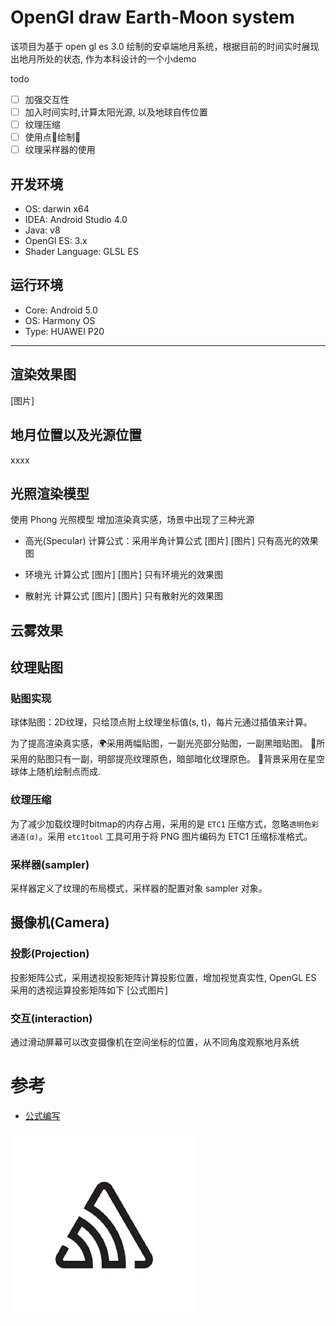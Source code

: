 # OpenGl draw Earth-Moon system

该项目为基于 open gl es 3.0 绘制的安卓端地月系统，根据目前的时间实时展现出地月所处的状态, 作为本科设计的一个小demo

todo
- [ ] 加强交互性
- [ ] 加入时间实时,计算太阳光源, 以及地球自传位置
- [ ] 纹理压缩
- [ ] 使用点🧚‍绘制🌃
- [ ] 纹理采样器的使用

## 开发环境
- OS: darwin x64
- IDEA: Android Studio 4.0
- Java: v8
- OpenGl ES: 3.x
- Shader Language: GLSL ES

## 运行环境
- Core: Android 5.0
- OS: Harmony OS
- Type: HUAWEI P20

---
 
## 渲染效果图
[图片]

## 地月位置以及光源位置
xxxx


## 光照渲染模型
使用 Phong 光照模型 增加渲染真实感，场景中出现了三种光源
- 高光(Specular)
计算公式：采用半角计算公式
[图片] 
[图片] 只有高光的效果图

- 环境光
计算公式
[图片]
[图片] 只有环境光的效果图

- 散射光
计算公式
[图片]
[图片] 只有散射光的效果图

## 云雾效果

## 纹理贴图
### 贴图实现
球体贴图：2D纹理，只给顶点附上纹理坐标值(s, t)，每片元通过插值来计算。

为了提高渲染真实感，🌍采用两幅贴图，一副光亮部分贴图，一副黑暗贴图。
🌛所采用的贴图只有一副，明部提亮纹理原色，暗部暗化纹理原色。
🌃背景采用在星空球体上随机绘制点而成.

### 纹理压缩
为了减少加载纹理时bitmap的内存占用，采用的是 `ETC1` 压缩方式，忽略`透明色彩通道(α)`。采用 `etc1tool` 工具可用于将 PNG 图片编码为 ETC1 压缩标准格式。

### 采样器(sampler)
采样器定义了纹理的布局模式，采样器的配置对象 sampler 对象。

## 摄像机(Camera)

### 投影(Projection)
投影矩阵公式，采用透视投影矩阵计算投影位置，增加视觉真实性, OpenGL ES 采用的透视运算投影矩阵如下
[公式图片]

### 交互(interaction)
通过滑动屏幕可以改变摄像机在空间坐标的位置，从不同角度观察地月系统


# 参考
- [公式编写](https://juejin.im/post/5a6721bd518825733201c4a2)


![测试图片样式](./image/test.png)